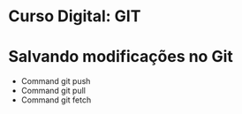 # Curso Digital: GIT


# Salvando modificações no Git
* Command git push
* Command git pull
* Command git fetch


